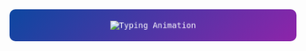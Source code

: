 <div style="background: linear-gradient(135deg, #0d47a1, #8e24aa); padding: 20px; border-radius: 10px; color: white; font-family: monospace; text-align: center;">

<img src="https://readme-typing-svg.demolab.com?font=Fira+Code&size=24&pause=1000&color=FFFFFF&center=true&vCenter=true&width=500&lines=Hi%2C+I'm+Yūrei+👋;I+am+a+good+boy+😊;I+love+Coding+🧑‍💻;I+Do+Graphic+Designing+🎨" alt="Typing Animation" />

</div>

